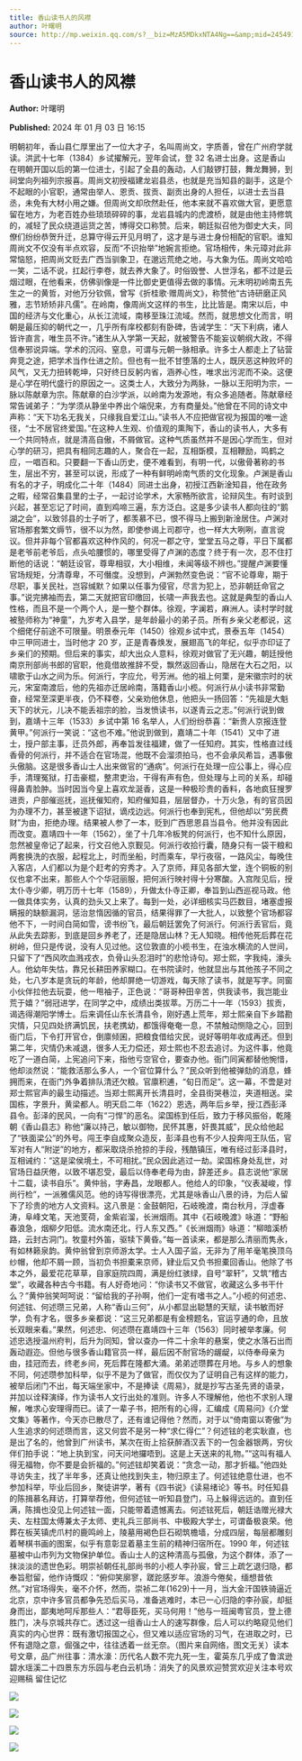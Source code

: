 ```yaml
---
title: 香山读书人的风襟
author: 叶曙明
source: http://mp.weixin.qq.com/s?__biz=MzA5MDkxNTA4Ng==&amp;mid=2454914543&amp;idx=1&amp;sn=4d098b3a17faa5c7d9f88c2bc6bf57c3&amp;chksm=87a3cd8eb0d44498c9fae5a1a4a30bbd03156f094f29a8947853c48d115d547c6189f2c9cfa0&poc_token=HJ_Do2ejHyO-wNZGG8Q1S8FdPgy1YBBEob-nUEme
---
```


# 香山读书人的风襟

**Author:** 叶曙明

**Published:** 2024 年 01 月 03 日 16:15

明朝初年，香山县仁厚里出了一位大才子，名叫周尚文，字质善，曾在广州府学就读。洪武十七年（1384）乡试擢解元，翌年会试，登 32 名进士出身。这是香山在明朝开国以后的第一位进士，引起了全县的轰动，人们敲锣打鼓，舞龙舞狮，到祠堂向列祖列宗报喜。周尚文初授福建龙岩县丞，也就是充当知县的副手，这是个不起眼的小官职，通常由举人、恩贡、拔贡、副贡出身的人担任，以进士去当县丞，未免有大材小用之嫌。但周尚文却欣然赴任，他本来就不喜欢做大官，更愿意留在地方，为老百姓办些琐琐碎碎的事，龙岩县城内的虎渡桥，就是由他主持修筑的，减轻了民众绕道运货之苦，博得交口称赞。后来，朝廷拟召他为御史大夫，同僚们纷纷恭贺升迁，总算守得云开见月明了，这才是与进士身份相配的官职。谁知周尚文不仅没有半点欢容，反而“不识抬举”地婉言拒绝。官场相传，朱元璋对此非常恼怒，把周尚文贬去广西当驯象卫，在邈远荒绝之地，与大象为伍。周尚文哈哈一笑，二话不说，扛起行李卷，就去养大象了。时俗毁誉、人世浮名，都不过是云烟过眼，在他看来，仿佛驯像是一件比御史更值得去做的事情。元末明初岭南五先生之一的黄哲，对他万分钦佩，曾写《折桂歌·赠周尚文》，称赞他“古诗研磨正风雅，志节矫矫非凡儒”。在岭南，像周尚文这样的书生，比比皆是。南宋以后，中国的经济与文化重心，从长江流域，南移至珠江流域。然而，就思想文化而言，明朝是最压抑的朝代之一，几乎所有庠校都刻有卧碑，告诫学生：“天下利病，诸人皆许直言，唯生员不许。”诸生从入学第一天起，就被警告不能妄议朝纲大政，不得信奉邪说异端。学术的沉闷、窒息，可谓与元朝一脉相承。许多士人都走上了钻营奔竞之途，把学术当作仕进之阶。但也有一批不甘堕落的士人，既厌恶这种败坏的风气，又无力扭转乾坤，只好终日反躬内省，涵养心性，唯求出污泥而不染。这便是心学在明代盛行的原因之一。这类士人，大致分为两脉，一脉以王阳明为宗，一脉以陈献章为宗。陈献章的白沙学派，以岭南为发源地，有众多追随者。陈献章经常告诫弟子：“为学须从静坐中养出个端倪来，方有商量处。”他曾在不同的诗文中声称：“天下功名无我关，只缘我自爱江山。”读书人不应把做官视为报国的唯一途径，“士不居官终爱国。”在这种人生观、价值观的熏陶下，香山的读书人，大多有一个共同特点，就是清高自傲，不屑做官。这种气质虽然并不是因心学而生，但对心学的研习，把具有相同志趣的人，聚合在一起，互相斲模，互相鞭励，鸣鹤之应，一唱百和。只要翻一下香山历史，便不难看到，有明一代，以傲骨著称的书生，层出不穷，甚至可以说，形成了一种有鲜明岭南气质的文化现象。卢渊是香山有名的才子，明成化二十年（1484）同进士出身，初授江西新淦知县，他在政务之暇，经常召集县里的士子，一起讨论学术，大家畅所欲言，论辩风生。有时谈到兴起，甚至忘记了时间，直到鸡啼三遍，东方泛白。这是多少读书人都向往的“鹅湖之会”，以致邻县的士子听了，都羡慕不已，恨不得马上搬到新淦居住。卢渊对官场那套繁文缛节，很不以为然，即使参谒上司郡守，也一样大大咧咧，直言谠议。但并非每个官都喜欢这种作风的，何况一郡之守，堂堂五马之尊，平日下属都是老爷前老爷后，点头哈腰惯的，哪里受得了卢渊的态度？终于有一次，忍不住打断他的话说：“朝廷设官，尊卑相驭，大小相维，未闻等级不辨也。”提醒卢渊要懂官场规矩，分清尊卑，不可僭度。没想到，卢渊勃然变色说：“官不论尊卑，期于尽职，事关民社，岂容缄默？如果以任事为侵官，尽言为犯上，恐非朝廷命官之事。”说完拂袖而去，第二天就把官印缴回，长啸一声我去也。这就是典型的香山人性格，而且不是一个两个人，是一整个群体。徐观，字澜若，麻洲人。读村学时就被塾师称为“神童”，九岁考入县学，是年龄最小的弟子员。所有乡亲父老都说，这个细佬仔前途不可限量。明景泰元年（1450）徐观乡试中式，景泰五年（1454）中三甲同进士，当时他才 20 岁，正是青春焕发，展翅高飞的年纪，似乎亦印证了乡亲们的预期。但后来的事实，却大出众人意料，徐观对做官了无兴趣，朝廷授他南京刑部尚书郎的官职，他竟借故推辞不受，飘然返回香山，隐居在大石之阳，以啸歌于山水之间为乐。何派行，字应允，号芳洲。他的祖上何栗，是宋徽宗时的状元，宋室南渡后，他的先祖亦迁居岭南，落籍香山小榄。何派行从小读书非常勤奋，经常至深更半夜，仍不释卷，父亲劝他休息，他把头一扬回答：“先祖是大魁天下的状元，儿决不能丢祖宗的脸，当发愤读书，以遂青云之志。”何派行说到做到，嘉靖十三年（1533）乡试中第 16 名举人，人们纷纷恭喜：“新贵人京报连登黄甲。”何派行一笑说：“这也不难。”他说到做到，嘉靖二十年（1541）又中了进士，授户部主事，迁员外郎，再奉旨发往福建，做了一任知府。其实，性格直过线香骨的何派行，并不适合在官场混，他既不会溜须拍马，也不会承风希旨，遇事傲头傲脑。这是很多香山士人出来做官的“通病”。何派行在处理一应公事上，得心应手，清理冤狱，打击豪棍，整肃吏治，干得有声有色，但处理与上司的关系，却碰得鼻青脸肿。当时因当今皇上喜欢龙涎香，这是一种极珍贵的香料，各地疯狂搜罗进贡，户部催巡抚，巡抚催知府，知府催知县，层层督办，十万火急，有的官员因为办理不力，甚至被逮下诏狱，谪戍边远。何派行也奉到宪札，但他却以“劳民费财”为由，拒绝办理。结果被人参了一本，贬到广西思恩县当县令。他并没有因此而改变。嘉靖四十一年（1562），坐了十几年冷板凳的何派行，也不知什么原因，忽然被皇帝记了起来，行文召他入京觐见。何派行收拾行囊，随身只有一袋干粮和两套换洗的衣服，起程北上，时而坐船，时而乘车，早行夜宿，一路风尘，每晚住入客店，人们都以为是个赶考的穷秀才。入了京师，拜见各部大堂，连个铜板的别仪也拿不出来，那些人个个华冠丽服，把何派行映衬得十分寒酸。入宫陛见后，授太仆寺少卿，明万历十七年（1589），升做太仆寺正卿，奉旨到山西巡视马政。他一做具体实务，认真的劲头又上来了。每到一处，必详细核实马匹数目，堵塞虚报瞒报的缺额漏洞，惩治怠惰因循的官员，结果得罪了一大批人，以致整个官场都容他不下，一时间白简如雪，谤书纷飞，最后朝廷罢免了何派行。何派行丢官后，竟从此失去踪影，到底是回乡养老了，还是隐居山林？无人知晓。相传他死后葬在花树岭，但只是传说，没有人见过他。这位敦直的小榄书生，在浊水横流的人世间，只留下了“西风吹血溅戎衣，负骨山头忍泪时”的悲怆诗句。郑士熙，字我纯，濠头人。他幼年失怙，靠兄长耕田养家糊口。在书院读时，他就显出与其他孩子不同之处，七八岁本是贪玩的年龄，他却屏绝一切游戏，每天除了读书，就是写字。同窗小伙伴拉他去玩耍，他一甩袖子，正色说：“哥哥种田辛苦，供我读书，我岂能业荒于嬉？”弱冠进学，在同学之中，成绩出类拔萃。万历二十一年（1593）拔贡，谒选得潮阳学博士。后来调任山东长清县令，刚好遇上荒年，郑士熙亲自下乡踏勘灾情，只见四处挤满饥民，扶老携幼，都饿得奄奄一息，不禁触动恻隐之心，回到衙门后，下令打开官仓，倒廪倾囷，把粮食借给灾民，说好等明年收成再还。但到第二年，灾情仍未减退，很多人无力偿还，郑士熙也不忍去追讨。为这件事，他竟吃了一道白简，上宪追问下来，指他亏空官仓，要查办他。衙门同寅都替他惋惜，他却淡然说：“能救活那么多人，一个官位算什么？”民众听到他被弹劾的消息，蜂拥而来，在衙门外争着排队清还欠粮。官廪积逋，“旬日而足”。这一幕，不啻是对郑士熙官声的最生动描述。当郑士熙离开长清县时，全县街哭巷泣，夹道相送。梁国栋，字景升，黄梁都人。明天启二年（1622）恩选，两年后乡举，授江西彭泽县令。彭泽的民风，一向有“刁悍”的恶名。梁国栋到任后，致力于移风振俗，乾隆朝《香山县志》称他“廉以持己，敏以御物，民怀其惠，奸畏其威”，民众给他起了“铁面梁公”的外号。闯王李自成聚众造反，彭泽县也有不少人投奔闯王队伍，官军对有人“附逆”的地方，都采取烧杀抢掠的手段，残酷镇压，唯有经过彭泽县时，互相诫约：“这是梁侯境土，不可相扰。”民众因此逃过一劫。梁国栋身处乱世，对官场日益厌倦，以致不堪忍受，最后以侍奉老母为由，辞差还乡。县志说他“家居十二载，读书自乐”。黄仲翁，字寿昌，龙眼都人。他给人的印象，“仪表凝峻，惇尚行检”，一派雅儒风范。他的诗写得很漂亮，尤其是咏香山八景的诗，为后人留下了珍贵的地方人文资料。这八景是：金鼓朝阳，石岐晚渡，南台秋月，浮虚春涛，阜峰文笔，天池芰荷，金紫岩溜，长洲烟雨。其中《石岐晚渡》咏道：“野船春浪急，烟柳夕阳低。流水南还北，行人东又西。”《长洲烟雨》咏道：“柳暗溪桥路，云封古洞门。牧童村外笛，驱犊下黄昏。”每一首读来，都是那么清丽而隽永，有如林籁泉韵。黄仲翁曾到京师游太学。士人入国子监，无非为了用羊毫笔换顶乌纱帽，他却不屑一顾，当初负书担橐来京师，肄业后又负书担橐回香山。他除了书本之外，最爱花花草草，自家庭院四周，满是纷红骇绿，自号“翠轩”，又筑“稽古堂”，收藏各种古今书籍。有人好奇地问：“你读书又不做官，收藏这么多书干什么？”黄仲翁笑呵呵说：“留给我的子孙啊，他们一定有嗜书之人。”小榄的何述忠、何述铉、何述瓒三兄弟，人称“香山三何”，从小都显出聪慧的天赋，读书敏而好学，负有才名，很多乡亲都说：“这三兄弟都是有金榜题名，官运亨通的命，且放长双眼来看。”果然，何述忠、何述瓒在嘉靖四十三年（1563）同时被举孝廉。何述忠选授温州府判，后升为同知，曾以查办一件二十余年的悬案，使之水落石出而轰动遐迩。但他与很多香山籍官员一样，最后因不耐官场的龌龊，以侍奉母亲为由，挂冠而去，终老乡间，死后葬在隆都大涌。弟弟述瓒葬在月地。与乡人的想象不同，何述瓒参加科举，似乎不是为了做官，而仅仅为了证明自己有这样的能力，被举后闭门不出，每天端坐家中，不是捧读《周易》，就是抄写古圣先贤的语录，并加以诠释演绎，作为读书人文行出处的准则。许多人不理解他，他也不求别人理解，唯求心安理得而已。读了一辈子书，把所有的心得，汇编成《周易问》《介堂文集》等著作，今天亦已散尽了，还有谁记得他？然而，对于以“倚南窗以寄傲”为人生追求的何述瓒而言，这又何尝不是另一种“求仁得仁”？何述铉的老实耿直，也是出了名的，他曾到广州读书，某次在街上拾获醉酒汉丢下的一包金器银两，穷伙伴们拍手说：“地上执到宝，问天问地攞唔到。这是上天送来的礼物。”“这叫有福人得无福物，你不要是会折福的。”何述铉却笑着说：“贪念一动，那才折福。”他四处寻访失主，找了半年多，还真让他找到失主，物归原主了。何述铉绝意仕进，也不参加科举，毕业后回乡，聚徒讲学，著有《四书说》《读易绪论》等书。时任知县的陈揖慕名拜访，打算举荐他，但何述铉一听知县登门，马上躲得远远的。直到任满，陈揖也没见上何述铉一面，只能带着遗憾离去。何述铉死后，朝廷诰赠光禄大夫、左柱国太傅兼太子太师、吏礼兵三部尚书、中极殿大学士，可谓备极哀荣。他葬在板芙镇虎爪村的鹿鸣岭上，陵墓用褐色巨石砌筑檐墙，分成四层，每层都雕刻着琴棋书画的图案，似乎有意彰显着墓主生前的精神归宿所在。1990 年，何述铉墓被中山市列为文物保护单位。香山士人的这种清高与孤傲，为这个群体，添了一抹淡淡的遗世色彩。明崇祯朝任礼部尚书的小榄人李孙宸，曾三上疏乞退归隐，都奉旨慰留，他作诗慨叹：“俯仰笑廓寥，蹉跎感岁年。浪游今倦矣，缅想昔依然。”对官场得失，毫不介怀，然而，崇祯二年(1629)十一月，当大金汗国铁骑逼近北京，京中许多官员都争先恐后买马，准备逃难时，本已一心归隐的李孙宸，却挺身而出，鄙夷地呵斥那些人：“君辱臣死，买马何用！”他与一班闽粤官员，登上德胜门，决与京城共存亡。透过这一组香山士人的速写群像，后人可以约略窥见他们真实的内心世界：既有激切报国之心，但又难以适应官场的习气，在进取之时，已怀有退隐之意，倔强之中，往往透着一丝无奈。（图片来自网络，图文无关）读本号文章，品广州往事：清水濠：历代名人数不完九死一生，霍英东几乎成了鲁滨逊碧水瑶溪二十四景东方乐园与老白云机场：消失了的风景欢迎赞赏欢迎关注本号欢迎赐稿 留住记忆

![](https://mmbiz.qpic.cn/mmbiz_jpg/PJWG74pLsMZtvKG42TcZqibAfpRLDWJ5HPWLdg35atJSn5U7mGMXr9sPLcdS3xn7haXWW7eh6fKBwctdtE2U7mA/640)

![](https://mmbiz.qpic.cn/mmbiz_jpg/PJWG74pLsMZtvKG42TcZqibAfpRLDWJ5HsMapfRXWTp9ywxLAZYaf0MI63via4zwiasccl1GacdolNnc0UDJnjKFQ/640)

![](https://mmbiz.qpic.cn/mmbiz_jpg/PJWG74pLsMZtvKG42TcZqibAfpRLDWJ5Hua7rmaZCeVdHUMX4DPRX3IictYFxxmgfy10eGibRK0IQOjcHRtp6ydNQ/640)

![](https://mmbiz.qpic.cn/mmbiz_jpg/PJWG74pLsMZW3Aw2JDzTfsKiankEa5vzfYXvfGciaBdWgpvITsLiaXWe997V7gXqibMVQBgGniamyKjZC5HHQTgCicgQ/640?wx_fmt=jpeg&wxfrom=5&wx_lazy=1&wx_co=1)
